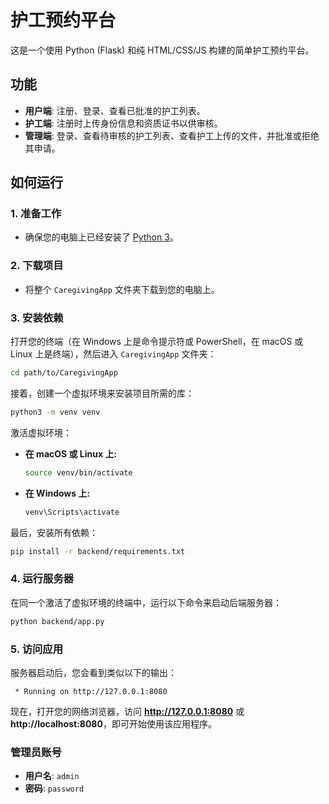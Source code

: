 # 护工预约平台

这是一个使用 Python (Flask) 和纯 HTML/CSS/JS 构建的简单护工预约平台。

## 功能

- **用户端**: 注册、登录、查看已批准的护工列表。
- **护工端**: 注册时上传身份信息和资质证书以供审核。
- **管理端**: 登录、查看待审核的护工列表、查看护工上传的文件，并批准或拒绝其申请。

## 如何运行

### 1. 准备工作

- 确保您的电脑上已经安装了 [Python 3](https://www.python.org/downloads/)。

### 2. 下载项目

- 将整个 `CaregivingApp` 文件夹下载到您的电脑上。

### 3. 安装依赖

打开您的终端（在 Windows 上是命令提示符或 PowerShell，在 macOS 或 Linux 上是终端），然后进入 `CaregivingApp` 文件夹：

```bash
cd path/to/CaregivingApp
```

接着，创建一个虚拟环境来安装项目所需的库：

```bash
python3 -m venv venv
```

激活虚拟环境：

- **在 macOS 或 Linux 上:**
  ```bash
  source venv/bin/activate
  ```
- **在 Windows 上:**
  ```bash
  venv\Scripts\activate
  ```

最后，安装所有依赖：

```bash
pip install -r backend/requirements.txt
```

### 4. 运行服务器

在同一个激活了虚拟环境的终端中，运行以下命令来启动后端服务器：

```bash
python backend/app.py
```

### 5. 访问应用

服务器启动后，您会看到类似以下的输出：

```
 * Running on http://127.0.0.1:8080
```

现在，打开您的网络浏览器，访问 **http://127.0.0.1:8080** 或 **http://localhost:8080**，即可开始使用该应用程序。

### 管理员账号

- **用户名**: `admin`
- **密码**: `password`
